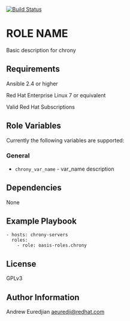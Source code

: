 [![Build Status](https://travis-ci.org/oasis-roles/chrony.svg?branch=master)](https://travis-ci.org/oasis-roles/chrony)

ROLE NAME
===========

Basic description for chrony

Requirements
------------

Ansible 2.4 or higher

Red Hat Enterprise Linux 7 or equivalent

Valid Red Hat Subscriptions

Role Variables
--------------

Currently the following variables are supported:

### General

* `chrony_var_name` - var_name description

Dependencies
------------

None

Example Playbook
----------------

```
- hosts: chrony-servers
  roles:
    - role: oasis-roles.chrony
```

License
-------

GPLv3

Author Information
------------------

Andrew Euredjian <aeuredji@redhat.com>
